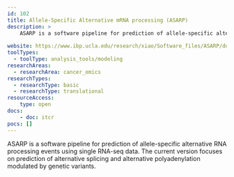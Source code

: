 ```yaml
---
id: 102
title: Allele-Specific Alternative mRNA processing (ASARP)
description: >
    ASARP is a software pipeline for prediction of allele-specific alternative RNA processing events using single RNA-seq data. The current version focuses on prediction of alternative splicing and alternative polyadenylation modulated by genetic variants.
    
website: https://www.ibp.ucla.edu/research/xiao/Software_files/ASARP/doc/asarp.html
toolTypes:
  - toolType: analysis_tools/modeling
researchAreas:
  - researchArea: cancer_omics
researchTypes:
  - researchType: basic
  - researchType: translational
resourceAccess:
    type: open
docs:
    - doc: itcr
pocs: []        
---
```

ASARP is a software pipeline for prediction of allele-specific alternative RNA processing events using single RNA-seq data. The current version focuses on prediction of alternative splicing and alternative polyadenylation modulated by genetic variants.